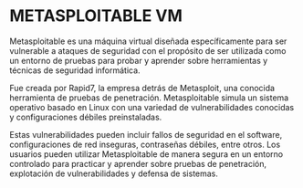 # METASPLOITABLE VM

Metasploitable es una máquina virtual diseñada específicamente para ser vulnerable a ataques de seguridad con el propósito de ser utilizada como un entorno de pruebas para probar y aprender sobre herramientas y técnicas de seguridad informática.

Fue creada por Rapid7, la empresa detrás de Metasploit, una conocida herramienta de pruebas de penetración. Metasploitable simula un sistema operativo basado en Linux con una variedad de vulnerabilidades conocidas y configuraciones débiles preinstaladas.

Estas vulnerabilidades pueden incluir fallos de seguridad en el software, configuraciones de red inseguras, contraseñas débiles, entre otros. Los usuarios pueden utilizar Metasploitable de manera segura en un entorno controlado para practicar y aprender sobre pruebas de penetración, explotación de vulnerabilidades y defensa de sistemas.
